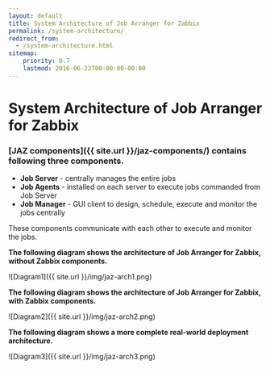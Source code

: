 ```yaml
---
layout: default
title: System Architecture of Job Arranger for Zabbix
permalink: /system-architecture/
redirect_from:
  - /system-architecture.html
sitemap:
    priority: 0.7
    lastmod: 2016-06-22T00:00:00-00:00
---
```


# <i class="fa fa-cogs"></i> System Architecture of Job Arranger for Zabbix


### [JAZ components]({{ site.url }}/jaz-components/) contains following three components.

*   **Job Server** - centrally manages the entire jobs
*   **Job Agents** - installed on each server to execute jobs commanded from Job Server
*   **Job Manager** - GUI client to design, schedule, execute and monitor the jobs centrally

These components communicate with each other to execute and monitor the jobs.



**The following diagram shows the architecture of Job Arranger for Zabbix, without Zabbix components.**

![Diagram1]({{ site.url }}/img/jaz-arch1.png)



**The following diagram shows the architecture of Job Arranger for Zabbix, with Zabbix components.**

![Diagram2]({{ site.url }}/img/jaz-arch2.png)



**The following diagram shows a more complete real-world deployment architecture.**

![Diagram3]({{ site.url }}/img/jaz-arch3.png)